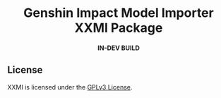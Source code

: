 <h1 align="center">Genshin Impact Model Importer XXMI Package</h1>

<h4 align="center">IN-DEV BUILD</h4>

## License

XXMI is licensed under the [GPLv3 License](https://github.com/SpectrumQT/WWMI/blob/main/LICENSE).

